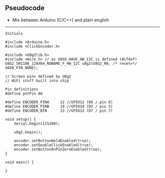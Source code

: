 ## Pseudocode
- Mix between Arduino (C/C++) and plain english
*********************************************************************

```
Initials  

#include <Arduino.h>
#include <ClickEncoder.h>

#include <U8g2lib.h>
#include <Wire.h> // as U8X8_HAVE_HW_I2C is defined (#ifdef)
U8G2_SH1106_128X64_NONAME_F_HW_I2C u8g2(U8G2_R0, /* reset=*/ U8X8_PIN_NONE);

// Screen pins defined by U8g2
// WiFi stuff built into chip

Pin definitions
#define potPin A0

#define ENCODER_PINA     12 //GPIO12 (D6 / pin 6)
#define ENCODER_PINB     14 //GPIO14 (D5 / pin 5)
#define ENCODER_BTN      13 //GPIO13 (D7 / pin 7)

void setup() {  
	Serial.begin(115200);
	
	u8g2.begin();
	
	encoder.setButtonHeldEnabled(true);
	encoder.setDoubleClickEnabled(true);
	encoder.setButtonOnPinZeroEnabled(true);	
}

void main() {  

}

```